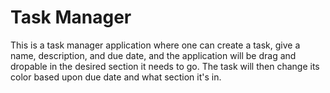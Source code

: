 # Task Manager
This is a task manager application where one can create a task, give a name, description, and due date, and the application will be drag and dropable in the desired section it needs to go. The task will then change its color based upon due date and what section it's in. 

